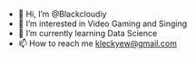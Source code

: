 - 👋 Hi, I’m @Blackcloudiy
- 👀 I’m interested in Video Gaming and Singing
- 🌱 I’m currently learning Data Science
- 📫 How to reach me kleckyew@gmail.com

<!---
Blackcloudiy/Blackcloudiy is a ✨ special ✨ repository because its `README.md` (this file) appears on your GitHub profile.
You can click the Preview link to take a look at your changes.
--->
